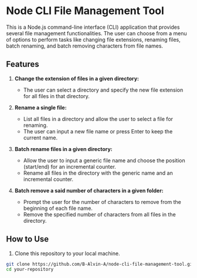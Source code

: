 # Node CLI File Management Tool

This is a Node.js command-line interface (CLI) application that provides several file management functionalities. The user can choose from a menu of options to perform tasks like changing file extensions, renaming files, batch renaming, and batch removing characters from file names.

## Features

1. **Change the extension of files in a given directory:**
   - The user can select a directory and specify the new file extension for all files in that directory.

2. **Rename a single file:**
   - List all files in a directory and allow the user to select a file for renaming.
   - The user can input a new file name or press Enter to keep the current name.

3. **Batch rename files in a given directory:**
   - Allow the user to input a generic file name and choose the position (start/end) for an incremental counter.
   - Rename all files in the directory with the generic name and an incremental counter.

4. **Batch remove a said number of characters in a given folder:**
   - Prompt the user for the number of characters to remove from the beginning of each file name.
   - Remove the specified number of characters from all files in the directory.

## How to Use

1. Clone this repository to your local machine.

```bash
git clone https://github.com/B-Alvin-A/node-cli-file-management-tool.git
cd your-repository
